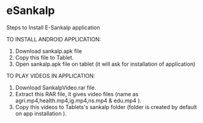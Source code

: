 eSankalp
========

Steps to Install E-Sankalp application

TO INSTALL ANDROID APPLICATION:

1.	Download sankalp.apk file 
2.	Copy this file to Tablet.
3.	Open sankalp.apk file on tablet (it will ask for installation of application)

TO PLAY VIDEOS IN APPLICATION:

1.	Download SankalpVideo.rar file.
2.	Extract this RAR file, it gives video files (name as agri.mp4,health.mp4,ig.mp4,ns.mp4 & edu.mp4 ).
3.	Copy this videos to Tablets's sankalp folder (folder is created by default on app installation ).

